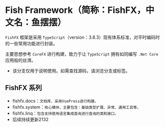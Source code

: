 # Fish Framework（简称：FishFX，中文名：鱼摆摆）
`FishFX` 框架是采用 `TypeScript`（version：3.8.3）现有体系标准，对平时编码时的一些常用功能进行封装。

主要思想参考 `CoreFX` 进行构建，致力于让 `TypeScript` 拥有如同编写 `.Net Core` 应用般的丝滑。 

* 该分支仅用于说明使用。如需查找源码，请浏览分支或标签。

## FishFX 系列
* fishfx.docs：`文档库，采用VuePress进行构建。`
* fishfx.system：`核心模块，主要包含：基础类型扩展、异常、通用工具等。`
* fishfx.linq：`包含支持使用语言集成查询进行查询的类和接口。`
* 后续持续更新2132
